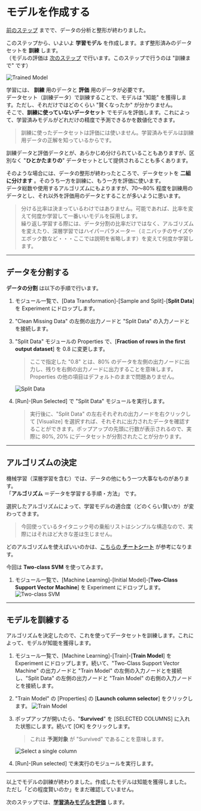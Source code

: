 # モデルを作成する

[前のステップ](./03_dataformat.md) までで、データの分析と整形が終わりました。

このステップから、いよいよ **学習モデル** を作成します。まず整形済みのデータセットを **訓練** します。  
（モデルの評価は [次のステップ](./04_evaluatemodel.md) で行います。このステップで行うのは "訓練まで" です）

![Trained Model](./images/04/train_model_created.jpg)

学習には、 **訓練** 用のデータと **評価** 用のデータが必要です。  
データセット（訓練データ）で訓練することで、モデルは "知能" を獲得します。ただし、それだけではどのくらい "賢くなったか" が分かりません。  
そこで、**訓練に使っていないデータセット** でモデルを評価します。これによって、学習済みモデルがどれだけの精度で予測できるかを数値化できます。

> 訓練に使ったデータセットは評価には使いません。学習済みモデルは訓練用データの正解を知っているからです。

訓練データと評価データとが、あらかじめ分けられていることもありますが、区別なく "**ひとかたまりの**" データセットとして提供されることも多くあります。

そのような場合には、データの整形が終わったところで、データセットを **二組に分けます** 。そのうち一方を訓練に、もう一方を評価に使います。  
データ総数や使用するアルゴリズムにもよりますが、70～80% 程度を訓練用のデータとし、それ以外を評価用のデータとすることが多いように思います。

> 分ける比率は決まっているわけではありません。可能であれば、比率を変えて何度か学習して一番いいモデルを採用します。  
> 繰り返し学習する際には、データ分割の比率だけではなく、アルゴリズムを変えたり、深層学習ではハイパーパラメーター（ミニバッチのサイズやエポック数など・・・ここでは説明を省略します）を変えて何度か学習します。

---

## データを分割する

**データの分割** は以下の手順で行います。

1. モジュール一覧で、[Data Transformation]-[Sample and Split]-[**Split Data**] を Experiment にドロップします。  
2. "Clean Missing Data" の左側の出力ノードと "Split Data" の入力ノードとを接続します。  
3. "Split Data" モジュールの Properties で、[**Fraction of rows in the first output dataset**] を 0.8 に変更します。  
   > ここで指定した "0.8" とは、80% のデータを左側の出力ノードに出力し、残りを右側の出力ノードに出力することを意味します。  
   > Properties の他の項目はデフォルトのままで問題ありません。  

   ![Split Data](./images/04/split_data.jpg)  
4. [Run]-[Run Selected] で "Split Data" モジュールを実行します。
   > 実行後に、"Split Data" の左右それぞれの出力ノードを右クリックして [Visualize] を選択すれば、それそれに出力されたデータを確認することができます。ポップアップの先頭に行数が表示されるので、実際に 80%, 20% にデータセットが分割されたことが分かります。

---

## アルゴリズムの決定

機械学習（深層学習を含む）では、データの他にもう一つ大事なものがあります。  
「**アルゴリズム** ＝データを学習する手順・方法」 です。

選択したアルゴリズムによって、学習モデルの適合度（どのくらい賢いか）が変わってきます。

> 今回使っているタイタニック号の乗船リストはシンプルな構造なので、実際にはそれほど大きな差は生じません。

どのアルゴリズムを使えばいいのかは、[こちらの **チートシート**](https://docs.microsoft.com/ja-jp/azure/machine-learning/studio/algorithm-cheat-sheet) が参考になります。

今回は **Two-class SVM** を使ってみます。

1. モジュール一覧で、[Machine Learning]-[Initial Model]-[**Two-Class Support Vector Machine**] を Experiment にドロップします。  
![Two-class SVM](./images/04/twoclass_svm.jpg)

---

## モデルを訓練する

アルゴリズムを決定したので、これを使ってデータセットを訓練します。これによって、モデルが知能を獲得します。

1. モジュール一覧で、[Machine Learning]-[Train]-[**Train Model**] を Experiment にドロップします。続いて、"Two-Class Support Vector Machine" の出力ノードと "Train Model" の左側の入力ノードとを接続し、"Split Data" の左側の出力ノードと "Train Model" の右側の入力ノードとを接続します。
2. "Train Model" の [Properties] の [**Launch column selector**] をクリックします。
![Train Model](./images/04/train_model.jpg)  
3. ポップアップが開いたら、"**Survived**" を [SELECTED COLUMNS] に入れた状態にします。続いて [OK] をクリックします。  
   > これは **予測対象** が "Survived" であることを意味します。

   ![Select a single column](./images/04/train_model_select_a_single_column.jpg)  
4. [Run]-[Run selected] で未実行のモジュールを実行します。

---

以上でモデルの訓練が終わりました。作成したモデルは知能を獲得しました。  
ただし「どの程度賢いのか」をまだ確認していません。

次のステップでは、[**学習済みモデルを評価**](./05_evaluatemodel.md) します。